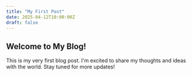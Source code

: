 ```yaml
---
title: "My First Post"
date: 2025-04-12T10:00:00Z
draft: false
---
```


## Welcome to My Blog!

This is my very first blog post. I'm excited to share my thoughts and ideas with the world. Stay tuned for more updates!